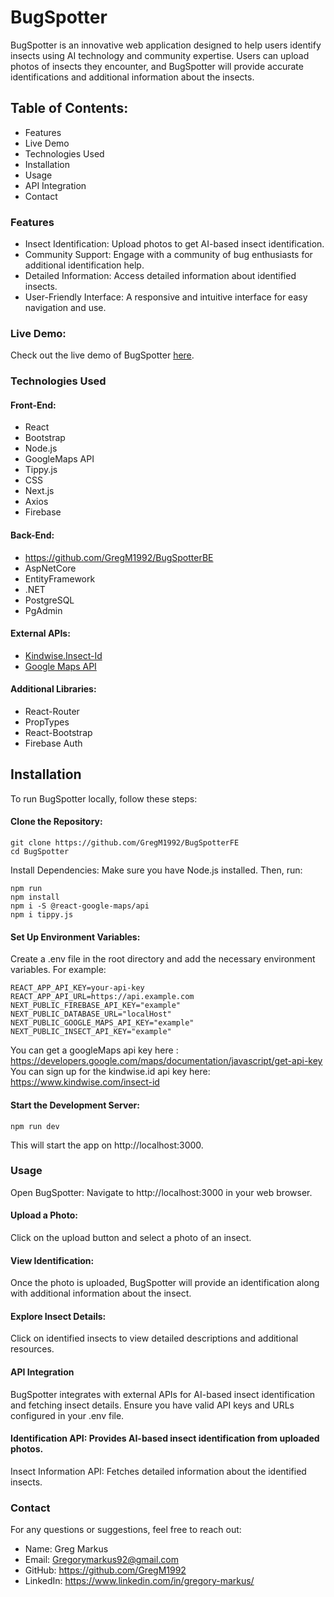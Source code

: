 # BugSpotter
BugSpotter is an innovative web application designed to help users identify insects using AI technology and community expertise. Users can upload photos of insects they encounter, and BugSpotter will provide accurate identifications and additional information about the insects.

## Table of Contents:
- Features
- Live Demo
- Technologies Used
- Installation
- Usage
- API Integration
- Contact

### Features
- Insect Identification: Upload photos to get AI-based insect identification.
- Community Support: Engage with a community of bug enthusiasts for additional identification help.
- Detailed Information: Access detailed information about identified insects.
- User-Friendly Interface: A responsive and intuitive interface for easy navigation and use.
### Live Demo:
Check out the live demo of BugSpotter [here](https://www.loom.com/share/1a6679f958dc4f7f9d142bef583ea15b?sid=d436ed3e-94eb-4461-a914-86e34a9530b0).

### Technologies Used
#### Front-End:
- React
- Bootstrap
- Node.js
- GoogleMaps API
- Tippy.js
- CSS
- Next.js
- Axios
- Firebase
#### Back-End:
- https://github.com/GregM1992/BugSpotterBE
- AspNetCore
- EntityFramework
- .NET
- PostgreSQL
- PgAdmin

#### External APIs:
- [Kindwise.Insect-Id](https://www.kindwise.com/insect-id)
- [Google Maps API](https://developers.google.com/maps)

#### Additional Libraries:
- React-Router
- PropTypes
- React-Bootstrap
- Firebase Auth



## Installation
To run BugSpotter locally, follow these steps:

#### Clone the Repository:

```
git clone https://github.com/GregM1992/BugSpotterFE
cd BugSpotter
```
Install Dependencies:
Make sure you have Node.js installed. Then, run:
```
npm run
npm install
npm i -S @react-google-maps/api
npm i tippy.js
```


#### Set Up Environment Variables:
Create a .env file in the root directory and add the necessary environment variables. For example:

```
REACT_APP_API_KEY=your-api-key
REACT_APP_API_URL=https://api.example.com
NEXT_PUBLIC_FIREBASE_API_KEY="example"
NEXT_PUBLIC_DATABASE_URL="localHost"
NEXT_PUBLIC_GOOGLE_MAPS_API_KEY="example"
NEXT_PUBLIC_INSECT_API_KEY="example"
```
You can get a googleMaps api key here : https://developers.google.com/maps/documentation/javascript/get-api-key
You can sign up for the kindwise.id api key here: https://www.kindwise.com/insect-id

#### Start the Development Server:

```
npm run dev
```

This will start the app on http://localhost:3000.

### Usage
Open BugSpotter:
Navigate to http://localhost:3000 in your web browser.

#### Upload a Photo:
Click on the upload button and select a photo of an insect.

#### View Identification:
Once the photo is uploaded, BugSpotter will provide an identification along with additional information about the insect.

#### Explore Insect Details:
Click on identified insects to view detailed descriptions and additional resources.

#### API Integration
BugSpotter integrates with external APIs for AI-based insect identification and fetching insect details. Ensure you have valid API keys and URLs configured in your .env file.

#### Identification API: Provides AI-based insect identification from uploaded photos.
Insect Information API: Fetches detailed information about the identified insects.




### Contact
For any questions or suggestions, feel free to reach out:

- Name: Greg Markus
- Email: Gregorymarkus92@gmail.com
- GitHub: https://github.com/GregM1992
- LinkedIn: https://www.linkedin.com/in/gregory-markus/

        

